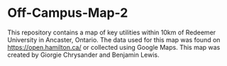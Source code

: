 # Off-Campus-Map-2
This repository contains a map of key utilities within 10km of Redeemer University in Ancaster, Ontario. The data used for this map was found on https://open.hamilton.ca/ or collected using Google Maps. This map was created by Giorgie Chrysander and Benjamin Lewis.
